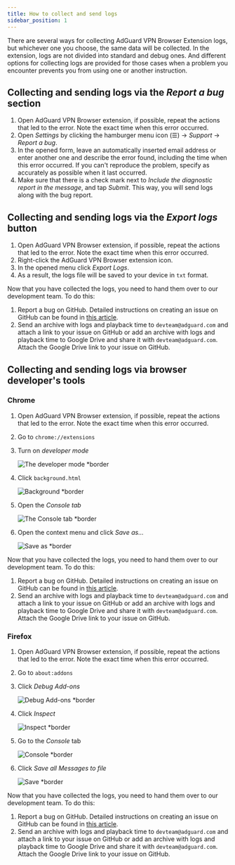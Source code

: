 ```yaml
---
title: How to collect and send logs
sidebar_position: 1
---
```


There are several ways for collecting AdGuard VPN Browser Extension logs, but whichever one you choose, the same data will be collected. In the extension, logs are not divided into standard and debug ones. And different options for collecting logs are provided for those cases when a problem you encounter prevents you from using one or another instruction.

## Collecting and sending logs via the *Report a bug* section

1.  Open AdGuard VPN Browser extension, if possible, repeat the actions that led to the error. Note the exact time when this error occurred.
2.  Open *Settings* by clicking the hamburger menu icon (☰) → *Support* → *Report a bug*.
3.  In the opened form, leave an automatically inserted email address or enter another one and describe the error found, including the time when this error occurred. If you can't reproduce the problem, specify as accurately as possible when it last occurred.
4.  Make sure that there is a check mark next to *Include the diagnostic report in the message*, and tap *Submit*. This way, you will send logs along with the bug report.  

## Collecting and sending logs via the *Export logs* button

1.  Open AdGuard VPN Browser extension, if possible, repeat the actions that led to the error. Note the exact time when this error occurred. 
2.  Right-click the AdGuard VPN Browser extension icon. 
3.  In the opened menu click *Export Logs*.
4.  As a result, the logs file will be saved to your device in `txt` format.

Now that you have collected the logs, you need to hand them over to our development team. To do this: 

1.  Report a bug on GitHub. Detailed instructions on creating an issue on GitHub can be found in [this article]().  
2.  Send an archive with logs and playback time to `devteam@adguard.com` and attach a link to your issue on GitHub or add an archive with logs and playback time to Google Drive and share it with `devteam@adguard.com`. Attach the Google Drive link to your issue on GitHub.

## Collecting and sending logs via browser developer's tools

### Chrome

1.  Open AdGuard VPN Browser extension, if possible, repeat the actions that led to the error. Note the exact time when this error occurred. 
2.  Go to `chrome://extensions`
3.  Turn on *developer mode*

    ![The developer mode *border](https://cdn.adguardvpn.com/content/kb/vpn/browser_extension/dev_mode.png)

4.  Click `background.html`

    ![Background *border](https://cdn.adguardvpn.com/content/kb/vpn/browser_extension/backgroung.png)

5.  Open the *Console tab*

    ![The Console tab *border](https://cdn.adguardvpn.com/content/kb/vpn/browser_extension/console.png)

6.  Open the context menu and click *Save as…*

    ![Save as *border](https://cdn.adguardvpn.com/content/kb/vpn/browser_extension/save.png)

Now that you have collected the logs, you need to hand them over to our development team. To do this: 

1.  Report a bug on GitHub. Detailed instructions on creating an issue on GitHub can be found in [this article](). 
2.  Send an archive with logs and playback time to `devteam@adguard.com` and attach a link to your issue on GitHub or add an archive with logs and playback time to Google Drive and share it with `devteam@adguard.com`. Attach the Google Drive link to your issue on GitHub.

### Firefox

1.  Open AdGuard VPN Browser extension, if possible, repeat the actions that led to the error. Note the exact time when this error occurred. 
2.  Go to `about:addons`
3.  Click *Debug Add-ons*

    ![Debug Add-ons *border](https://cdn.adguardvpn.com/content/kb/vpn/browser_extension/add-ons.png)

4.  Click *Inspect*

    ![Inspect *border](https://cdn.adguardvpn.com/content/kb/vpn/browser_extension/inspect.png)

5.  Go to the *Console* tab

    ![Console *border](https://cdn.adguardvpn.com/content/kb/vpn/browser_extension/ff_console.png)

6.  Click *Save all Messages to file*

    ![Save *border](https://cdn.adguardvpn.com/content/kb/vpn/browser_extension/save-to-file.png)

Now that you have collected the logs, you need to hand them over to our development team. To do this: 

1.  Report a bug on GitHub. Detailed instructions on creating an issue on GitHub can be found in [this article](). 
2.  Send an archive with logs and playback time to `devteam@adguard.com` and attach a link to your issue on GitHub or add an archive with logs and playback time to Google Drive and share it with `devteam@adguard.com`. Attach the Google Drive link to your issue on GitHub.